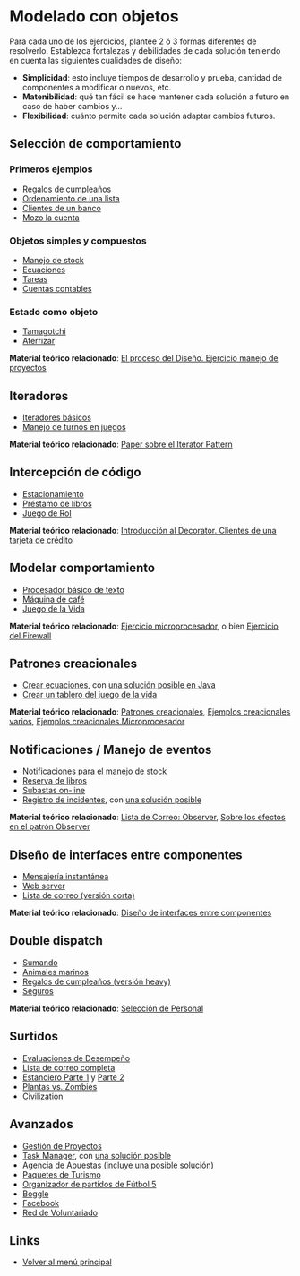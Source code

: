 
# Modelado con objetos

Para cada uno de los ejercicios, plantee 2 ó 3 formas diferentes de resolverlo. Establezca fortalezas y debilidades de cada solución teniendo en cuenta las siguientes cualidades de diseño:

- **Simplicidad**: esto incluye tiempos de desarrollo y prueba, cantidad de componentes a modificar o nuevos, etc.
- **Matenibilidad**: qué tan fácil se hace mantener cada solución a futuro en caso de haber cambios y...
- **Flexibilidad**: cuánto permite cada solución adaptar cambios futuros.

## Selección de comportamiento

### Primeros ejemplos

- [Regalos de cumpleaños](regalosCumple.md)
- [Ordenamiento de una lista](ordenLista.md)
- [Clientes de un banco](clientesBanco.md)
- [Mozo la cuenta](mozo.md)

### Objetos simples y compuestos

- [Manejo de stock](manejoStock.md)
- [Ecuaciones](ecuaciones.md)
- [Tareas](tareas.md)
- [Cuentas contables](cuentasContables.md)

### Estado como objeto

- [Tamagotchi](tamagotchi.md)
- [Aterrizar](aterrizar.md)

**Material teórico relacionado**: [El proceso del Diseño. Ejercicio manejo de proyectos](https://docs.google.com/document/d/1yHzmqlJLFNwRGucz4wJgZmeq1zYddNgfQ6G1KcqRhdk/edit?usp=sharing)

## Iteradores

- [Iteradores básicos](iteradores.md)
- [Manejo de turnos en juegos](manejoTurnos.md)

**Material teórico relacionado**: [Paper sobre el Iterator Pattern](https://docs.google.com/viewer?a=v&pid=sites&srcid=ZGVmYXVsdGRvbWFpbnx1dG5kZXNpZ258Z3g6NGMzZjI3MGIxYWM0N2Yy)

## Intercepción de código

- [Estacionamiento](estacionamiento.md)
- [Préstamo de libros](prestamoLibros.md)
- [Juego de Rol](juegoRol.md)

**Material teórico relacionado**: [Introducción al Decorator. Clientes de una tarjeta de crédito](https://docs.google.com/document/d/1Ijz8Pe-ci6bYwbxIn-VZDV1QcijDy2JuAUQtohNX0oA/edit?usp=sharing)

## Modelar comportamiento

- [Procesador básico de texto](procesadorTexto.md)
- [Máquina de café](maquinaCafe.md)
- [Juego de la Vida](juegoVida.md)

**Material teórico relacionado**: [Ejercicio microprocesador](https://docs.google.com/document/d/1-esJOhKb_yAABls-XdRrEYHzCv4yn-qqFtCu3xpgCg0/edit?usp=sharing), o bien [Ejercicio del Firewall](https://docs.google.com/viewer?a=v&pid=sites&srcid=ZGVmYXVsdGRvbWFpbnx1dG5kZXNpZ258Z3g6MTJlMmFkODNmOTdiNWZmNA)

## Patrones creacionales

- [Crear ecuaciones](crearEcuaciones.md), con [una solución posible en Java](https://docs.google.com/document/d/1kTi7n-UNRbDPp47m3w_Ib5vJv1fOSZhOIoFZALsUTiI/edit?usp=sharing)
- [Crear un tablero del juego de la vida](crearTableroJuegoVida.md)

**Material teórico relacionado**: [Patrones creacionales](https://docs.google.com/document/d/1UhHVskJKyw7y28AsAASsCXtIodEiJ4coEOiw0QdlOTo/edit?usp=sharing), [Ejemplos creacionales varios](https://docs.google.com/viewer?a=v&pid=sites&srcid=ZGVmYXVsdGRvbWFpbnx1dG5kZXNpZ258Z3g6NjQxMmVmYWQ0NzUwZTFmOA), [Ejemplos creacionales Microprocesador](https://docs.google.com/document/d/1ILsxAvgZwPD4sTtB-rBq7wfJZf22e9G6qpllglAbT2g/edit?usp=sharing)

##  Notificaciones / Manejo de eventos

- [Notificaciones para el manejo de stock](manejoStockNotificaciones.md)
- [Reserva de libros](reservaLibros.md)
- [Subastas on-line](subastas.md)
- [Registro de incidentes](incidentes.md), con [una solución posible](https://docs.google.com/file/d/0B5xDW-XvRuFuMHBuLWk0Y1diTURxbVVYaXlVYnl0bERZUFpB/edit)

**Material teórico relacionado**: [Lista de Correo: Observer](https://docs.google.com/document/d/1h8Cce8faTG65RXoElPvAsPS-I8H2MxMbemzMcYCL56I/edit?usp=sharing), [Sobre los efectos en el patrón Observer](https://docs.google.com/document/d/1UwTcRLugqDgZuqfWvOxckwk27UBjDo70AF1znzX24QM/edit#)

## Diseño de interfaces entre componentes

- [Mensajería instantánea](mensajeriaInstantanea.md)
- [Web server](webServer.md)
- [Lista de correo (versión corta)](listaCorreo.md)

**Material teórico relacionado**: [Diseño de interfaces entre componentes](https://docs.google.com/document/d/1LurA-bCEHhCsIPFiFg1rqfIdfe5SdS4wBePfG45nDqg/edit?usp=sharing)

## Double dispatch

- [Sumando](sumando.md)
- [Animales marinos](animalesMarinos.md)
- [Regalos de cumpleaños (versión heavy)](regalosCumple2.md)
- [Seguros](seguros.md)

**Material teórico relacionado**: [Selección de Personal](https://docs.google.com/document/d/1XWq9azqchoJZ7h8-hLcpA1Zj5T1UtvFtDKbpzxoQ-dw/edit?usp=sharing)

## Surtidos

- [Evaluaciones de Desempeño](evaluacionDesempeno.md)
- [Lista de correo completa](listaCorreoCompleta.md)
- [Estanciero Parte 1](estanciero1.md) y [Parte 2](estanciero2.md)
- [Plantas vs. Zombies](plantasVsZombies.md)
- [Civilization](civilization.md)

##  Avanzados

- [Gestión de Proyectos](https://docs.google.com/document/d/1ouK1dvoLmHaesuwOHp4EsHUKVGZSATJwGL94g9roZfE/edit#heading=h.ivvms5duiogt)
- [Task Manager](https://docs.google.com/viewer?a=v&pid=sites&srcid=ZGVmYXVsdGRvbWFpbnx1dG5kZXNpZ258Z3g6MzY4ZjEyNTVjODg4NTBiOA), con [una solución posible](https://docs.google.com/viewer?a=v&pid=sites&srcid=ZGVmYXVsdGRvbWFpbnx1dG5kZXNpZ258Z3g6MjU5NmJlNTBmMjFmODNkMA)
- [Agencia de Apuestas (incluye una posible solución)](https://docs.google.com/viewer?a=v&pid=sites&srcid=ZGVmYXVsdGRvbWFpbnx1dG5kZXNpZ258Z3g6NjQzNDQ3MGMyYzMzYTA3OQ)
- [Paquetes de Turismo](https://docs.google.com/viewer?a=v&pid=sites&srcid=ZGVmYXVsdGRvbWFpbnx1dG5kZXNpZ258Z3g6NGRiYTAyM2ZjNzU5NjFmZA)
- [Organizador de partidos de Fútbol 5](https://docs.google.com/viewer?a=v&pid=sites&srcid=ZGVmYXVsdGRvbWFpbnx1dG5kZXNpZ258Z3g6NDdhMmFiNWVkODg5MGNlYg)
- [Boggle](https://docs.google.com/viewer?a=v&pid=sites&srcid=ZGVmYXVsdGRvbWFpbnx1dG5kZXNpZ258Z3g6NGRkOGY3MmVkYjUwNjc5YQ)
- [Facebook](https://docs.google.com/viewer?a=v&pid=sites&srcid=ZGVmYXVsdGRvbWFpbnx1dG5kZXNpZ258Z3g6NjZmNmQ3Nzk1ZDM0MzFkNA)
- [Red de Voluntariado](https://docs.google.com/viewer?a=v&pid=sites&srcid=ZGVmYXVsdGRvbWFpbnx1dG5kZXNpZ258Z3g6N2E2N2FmZTBhYzgzYjZjMA)

## Links

- [Volver al menú principal](../README.md)